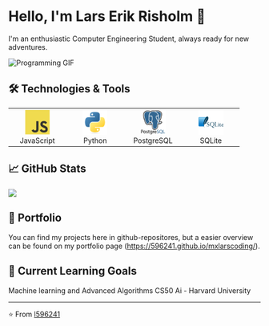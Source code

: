 # Hello, I'm Lars Erik Risholm 👋

I'm an enthusiastic Computer Engineering Student, always ready for new adventures.

![Programming GIF](https://media.giphy.com/media/qgQUggAC3Pfv687qPC/giphy.gif)

## 🛠 Technologies & Tools

<table>
  <tbody>
    <tr>
      <td align="center" width="20%">
        <img src="https://raw.githubusercontent.com/devicons/devicon/master/icons/javascript/javascript-original.svg" width="50px;" alt="JavaScript"/>
        <br>JavaScript
      </td>
      <!-- More icons -->
      <td align="center" width="20%">
        <img src="https://raw.githubusercontent.com/devicons/devicon/master/icons/python/python-original.svg" width="50px;" alt="Python"/>
        <br>Python
      </td>
      <!-- More icons -->
      <td align="center" width="20%">
        <img src="https://raw.githubusercontent.com/devicons/devicon/master/icons/postgresql/postgresql-original-wordmark.svg" width="50px;" alt="PostgreSQL"/>
        <br>PostgreSQL
      </td>
      <!-- More icons -->
      <td align="center" width="20%">
        <img src="https://raw.githubusercontent.com/devicons/devicon/master/icons/sqlite/sqlite-original-wordmark.svg" width="50px;" alt="SQLite"/>
        <br>SQLite
      </td>
      <!-- More icons -->
    </tr>
  </tbody>
</table>

## 📈 GitHub Stats

<a href="https://github.com/l596241">
  <img align="center" src="https://github-readme-stats.vercel.app/api/top-langs/?username=[Your GitHub Username]&hide=java,html&title_color=ffffff&text_color=c9cacc&icon_color=2bbc8a&bg_color=1d1f21" />
</a>

## 🎨 Portfolio

You can find my projects here in github-repositores, but a easier overview can be found on my portfolio page (https://596241.github.io/mxlarscoding/).

## 🌱 Current Learning Goals

Machine learning and Advanced Algorithms
CS50 Ai - Harvard University

---

⭐️ From [l596241](https://github.com/l596241)
